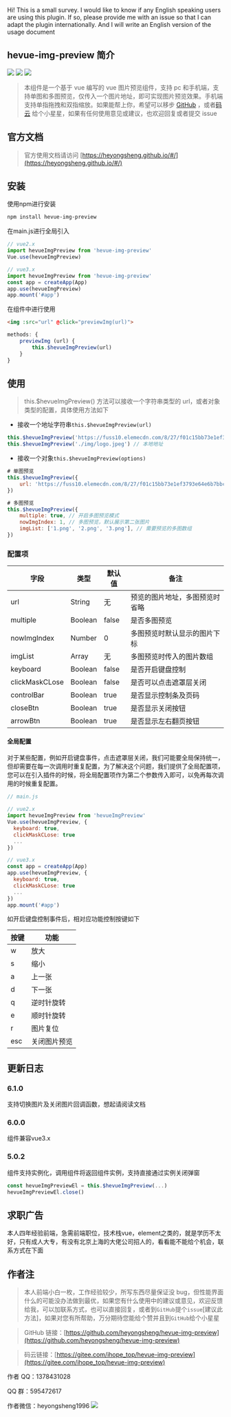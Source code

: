 Hi! This is a small survey. I would like to know if any English speaking users are using this plugin. If so, please provide me with an issue so that I can adapt the plugin internationally. And I will write an English version of the usage document

## hevue-img-preview 简介

[![](https://img.shields.io/npm/dm/hevue-img-preview.svg)](https://www.npmjs.com/package/hevue-img-preview)
[![](https://img.shields.io/github/v/release/heyongsheng/hevue-img-preview)](https://www.npmjs.com/package/hevue-img-preview)
[![](https://img.shields.io/badge/License-MIT-green)](https://www.npmjs.com/package/hevue-img-preview)

> 本组件是一个基于 vue 编写的 vue 图片预览组件，支持 pc 和手机端，支持单图和多图预览，仅传入一个图片地址，即可实现图片预览效果。手机端支持单指拖拽和双指缩放。如果能帮上你，希望可以移步 [GitHub](https://github.com/heyongsheng/hevue-img-preview) ，或者[码云](https://gitee.com/ihope_top/hevue-img-preview) 给个小星星，如果有任何使用意见或建议，也欢迎回复或者提交 issue

## 官方文档

> 官方使用文档请访问 [https://heyongsheng.github.io/#/](https://heyongsheng.github.io/#/)

## 安装

使用npm进行安装

```bash
npm install hevue-img-preview
```

在main.js进行全局引入

```javascript
// vue2.x
import hevueImgPreview from 'hevue-img-preview'
Vue.use(hevueImgPreview)

// vue3.x
import hevueImgPreview from 'hevue-img-preview'
const app = createApp(App)
app.use(hevueImgPreview)
app.mount('#app')
```

在组件中进行使用

```html
<img :src="url" @click="previewImg(url)">
```

```javascript
methods: {
    previewImg (url) {
        this.$hevueImgPreview(url)
    }
}
```

## 使用

> this.\$hevueImgPreview() 方法可以接收一个字符串类型的 url，或者对象类型的配置，具体使用方法如下

- 接收一个地址字符串`this.$hevueImgPreview(url)`

```Javascript
this.$hevueImgPreview('https://fuss10.elemecdn.com/8/27/f01c15bb73e1ef3793e64e6b7bbccjpeg.jpeg') // 线上地址
this.$hevueImgPreview('./img/logo.jpeg') // 本地地址
```

- 接收一个对象`this.$hevueImgPreview(options)`

```Javascript
# 单图预览
this.$hevueImgPreview({
    url: 'https://fuss10.elemecdn.com/8/27/f01c15bb73e1ef3793e64e6b7bbccjpeg.jpeg',
})

# 多图预览
this.$hevueImgPreview({
    multiple: true, // 开启多图预览模式
    nowImgIndex: 1, // 多图预览，默认展示第二张图片
    imgList: ['1.png', '2.png', '3.png'], // 需要预览的多图数组
})
```

### 配置项

| 字段             | 类型      | 默认值   | 备注              |
| -------------- | ------- | ----- | --------------- |
| url            | String  | 无     | 预览的图片地址，多图预览时省略 |
| multiple       | Boolean | false | 是否多图预览          |
| nowImgIndex    | Number  | 0     | 多图预览时默认显示的图片下标  |
| imgList        | Array   | 无     | 多图预览时传入的图片数组    |
| keyboard       | Boolean | false | 是否开启键盘控制        |
| clickMaskCLose | Boolean | false | 是否可以点击遮罩层关闭     |
| controlBar     | Boolean | true  | 是否显示控制条及页码      |
| closeBtn       | Boolean | true  | 是否显示关闭按钮        |
| arrowBtn       | Boolean | true  | 是否显示左右翻页按钮      |

#### 全局配置

对于某些配置，例如开启键盘事件，点击遮罩层关闭，我们可能要全局保持统一，但却需要在每一次调用时重复配置，为了解决这个问题，我们提供了全局配置项，您可以在引入插件的时候，将全局配置项作为第二个参数传入即可，以免再每次调用的时候重复配置。

```javascript
// main.js

// vue2.x
import hevueImgPreview from 'hevueImgPreview'
Vue.use(hevueImgPreview, {
  keyboard: true,
  clickMaskCLose: true
  ...
})

// vue3.x
const app = createApp(App)
app.use(hevueImgPreview, {
  keyboard: true,
  clickMaskCLose: true
  ...
})
app.mount('#app')
```

如开启键盘控制事件后，相对应功能控制按键如下

| 按键  | 功能     |
| --- | ------ |
| w   | 放大     |
| s   | 缩小     |
| a   | 上一张    |
| d   | 下一张    |
| q   | 逆时针旋转  |
| e   | 顺时针旋转  |
| r   | 图片复位   |
| esc | 关闭图片预览 |

## 更新日志

### 6.1.0

支持切换图片及关闭图片回调函数，想起请阅读文档

### 6.0.0

组件兼容vue3.x

### 5.0.2

组件支持实例化，调用组件将返回组件实例，支持直接通过实例关闭弹窗

```javascript
const hevueImgPreviewEl = this.$hevueImgPreview(...)
hevueImgPreviewEl.close()
```

## 求职广告

本人四年经验前端，急需前端职位，技术栈vue，element之类的，就是学历不太好，只有成人大专，有没有北京上海的大佬公司招人的，看看能不能给个机会，联系方式在下面

## 作者注

> 本人前端小白一枚，工作经验较少，所写东西尽量保证没 bug，但性能界面什么的可能没办法做到最优，如果您有什么使用中的建议或意见，欢迎反馈给我，可以加联系方式，也可以直接回复，或者到`GitHub`提个`issue`[建议此方法]，如果对您有所帮助，万分期待您能给个赞并且到`GitHub`给个小星星

> GitHub 链接：[https://github.com/heyongsheng/hevue-img-preview](https://github.com/heyongsheng/hevue-img-preview)

> 码云链接：[https://gitee.com/ihope_top/hevue-img-preview](https://gitee.com/ihope_top/hevue-img-preview)

作者 QQ：1378431028

QQ 群：595472617

作者微信：heyongsheng1996
![](https://p3-juejin.byteimg.com/tos-cn-i-k3u1fbpfcp/57478efc7ace4a8c9e27081a26f2c8cf~tplv-k3u1fbpfcp-zoom-1.image)
